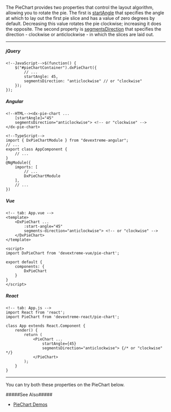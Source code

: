 The PieChart provides two properties that control the layout algorithm, allowing you to rotate the pie. The first is [startAngle](/api-reference/10%20UI%20Components/dxPieChart/1%20Configuration/startAngle.md '/Documentation/ApiReference/UI_Components/dxPieChart/Configuration/#startAngle') that specifies the angle at which to lay out the first pie slice and has a value of zero degrees by default. Decreasing this value rotates the pie clockwise; increasing it does the opposite. The second property is [segmentsDirection](/api-reference/10%20UI%20Components/dxPieChart/1%20Configuration/segmentsDirection.md '/Documentation/ApiReference/UI_Components/dxPieChart/Configuration/#segmentsDirection') that specifies the direction - clockwise or anticlockwise - in which the slices are laid out.

---
##### jQuery

    <!--JavaScript-->$(function() {
        $("#pieChartContainer").dxPieChart({
            // ...
            startAngle: 45,
            segmentsDirection: "anticlockwise" // or "clockwise"
        });
    });

##### Angular

    <!--HTML--><dx-pie-chart ...
        [startAngle]="45"
        segmentsDirection="anticlockwise"> <!-- or "clockwise" -->
    </dx-pie-chart>

    <!--TypeScript-->
    import { DxPieChartModule } from "devextreme-angular";
    // ...
    export class AppComponent {
        // ...
    }
    @NgModule({
        imports: [
            // ...
            DxPieChartModule
        ],
        // ...
    })

##### Vue

    <!-- tab: App.vue -->
    <template> 
        <DxPieChart ...
            :start-angle="45"
            segments-direction="anticlockwise"> <!-- or "clockwise" -->
        </DxPieChart>
    </template>

    <script>
    import DxPieChart from 'devextreme-vue/pie-chart';

    export default {
        components: {
            DxPieChart
        }
    }
    </script>

##### React

    <!-- tab: App.js -->
    import React from 'react';
    import PieChart from 'devextreme-react/pie-chart';

    class App extends React.Component {
        render() {
            return (
                <PieChart ...
                    startAngle={45}
                    segmentsDirection="anticlockwise"> {/* or "clockwise" */}
                </PieChart>
            );
        }
    }

---

You can try both these properties on the PieChart below.

<div class="simulator-desktop-container" data-view="/Content/Applications/25_1/DataVisualization/Guides/PieChartRotate/rotatePie.html, /Content/Applications/25_1/DataVisualization/Guides/PieChartRotate/rotatePie.js, /Content/Applications/25_1/DataVisualization/Guides/PieChartRotate/rotatePie.css"></div>

#####See Also#####
- [PieChart Demos](https://js.devexpress.com/Demos/WidgetsGallery/Demo/Charts/Pie)
